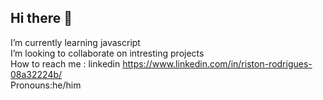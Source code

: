 ## Hi there 👋
I’m currently learning javascript<br>
I’m looking to collaborate on intresting projects<br>
How to reach me : linkedin https://www.linkedin.com/in/riston-rodrigues-08a32224b/ <br>
Pronouns:he/him
 
<!--
**RISTONRODZ/RISTONRODZ** is a ✨ _special_ ✨ repository because its `README.md` (this file) appears on your GitHub profile.

Here are some ideas to get you started:

- 🔭 I’m currently working on ...
- 🌱 I’m currently learning ...
- 👯 I’m looking to collaborate on ...
- 🤔 I’m looking for help with ...
- 💬 Ask me about ...
- 📫 How to reach me: ...
- 😄 Pronouns: ...
- ⚡ Fun fact: ...
-->
